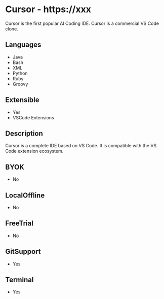 # Cursor - https://xxx
Cursor is the first popular AI Coding IDE. Cursor is a commercial VS Code clone.

## Languages
- Java
- Bash
- XML
- Python
- Ruby
- Groovy

## Extensible
- Yes
- VSCode Extensions

## Description
Cursor is a complete IDE based on VS Code.
It is compatible with the VS Code extension ecosystem.

## BYOK
- No

## LocalOffline
- No

## FreeTrial
- No

## GitSupport
- Yes

## Terminal
- Yes
